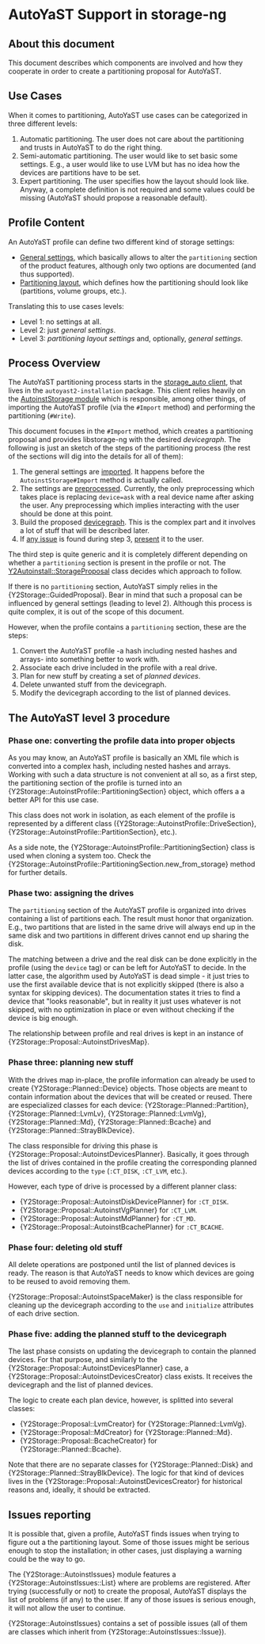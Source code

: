 # AutoYaST Support in storage-ng

## About this document

This document describes which components are involved and how they cooperate in
order to create a partitioning proposal for AutoYaST.

## Use Cases

When it comes to partitioning, AutoYaST use cases can be categorized in three
different levels:

1. Automatic partitioning. The user does not care about the partitioning and
   trusts in AutoYaST to do the right thing.
2. Semi-automatic partitioning. The user would like to set basic some
   settings. E.g., a user would like to use LVM but has no idea how the devices
   are partitions have to be set.
3. Expert partitioning. The user specifies how the layout should look like.
   Anyway, a complete definition is not required and some values could be missing
   (AutoYaST should propose a reasonable default).

## Profile Content

An AutoYaST profile can define two different kind of storage settings:

* [General settings][1], which basically allows to alter the `partitioning` section of the
  product features, although only two options are documented (and thus supported).
* [Partitioning layout][2], which defines how the partitioning should look like (partitions, volume
  groups, etc.).

Translating this to use cases levels:

* Level 1: no settings at all.
* Level 2: just _general settings_.
* Level 3: _partitioning layout settings_ and, optionally, _general settings_.

## Process Overview

The AutoYaST partitioning process starts in the [storage_auto client][3], that
lives in the `autoyast2-installation` package. This client relies heavily on the
[AutoinstStorage module][4] which is responsible, among other things, of
importing the AutoYaST profile (via the `#Import` method) and performing the
partitioning (`#Write`).

This document focuses in the `#Import` method, which creates a partitioning
proposal and provides libstorage-ng with the desired *devicegraph*. The
following is just an sketch of the steps of the partitioning process (the rest
of the sections will dig into the details for all of them):

1. The general settings are [imported][5]. It happens before the
   `AutoinstStorage#Import` method is actually called.
2. The settings are [preprocessed][6]. Currently, the only preprocessing which
   takes place is replacing `device=ask` with a real device name after asking
   the user. Any preprocessing which implies interacting with the user should be
   done at this point.
3. Build the proposed [devicegraph][7]. This is the complex part and it involves a
   lot of stuff that will be described later.
4. If [any issue][8] is found during step 3, [present][9] it to the user.

The third step is quite generic and it is completely different depending on
whether a `partitioning` section is present in the profile or not. The
[Y2Autoinstall::StorageProposal][10] class decides which approach to follow.

If there is no `partitioning` section, AutoYaST simply relies in the
{Y2Storage::GuidedProposal}. Bear in mind that such a proposal can be influenced
by general settings (leading to level 2). Although this process is quite
complex, it is out of the scope of this document.

However, when the profile contains a `partitioning` section, these are the steps:

1. Convert the AutoYaST profile -a hash including nested hashes and arrays-
   into something better to work with.
2. Associate each drive included in the profile with a real drive.
3. Plan for new stuff by creating a set of *planned devices*.
4. Delete unwanted stuff from the devicegraph.
5. Modify the devicegraph according to the list of planned devices.

## The AutoYaST level 3 procedure

### Phase one: converting the profile data into proper objects

As you may know, an AutoYaST profile is basically an XML file which is converted
into a complex hash, including nested hashes and arrays. Working with such a
data structure is not convenient at all so, as a first step, the partitioning
section of the profile is turned into an
{Y2Storage::AutoinstProfile::PartitioningSection} object, which offers a a
better API for this use case.

This class does not work in isolation, as each element of the profile is
represented by a different class ({Y2Storage::AutoinstProfile::DriveSection},
{Y2Storage::AutoinstProfile::PartitionSection}, etc.).

As a side note, the {Y2Storage::AutoinstProfile::PartitioningSection} class is
used when cloning a system too. Check the
{Y2Storage::AutoinstProfile::PartitioningSection.new_from_storage} method for
further details.

### Phase two: assigning the drives

The `partitioning` section of the AutoYaST profile is organized into drives
containing a list of partitions each. The result must honor that organization.
E.g., two partitions that are listed in the same drive will always end up in the
same disk and two partitions in different drives cannot end up sharing the disk.

The matching between a drive and the real disk can be done explicitly in the
profile (using the `device` tag) or can be left for AutoYaST to decide. In the
latter case, the algorithm used by AutoYaST is dead simple - it just tries to
use the first available device that is not explicitly skipped (there is also a
syntax for skipping devices). The documentation states it tries to find a device
that "looks reasonable", but in reality it just uses whatever is not skipped,
with no optimization in place or even without checking if the device is big
enough.

The relationship between profile and real drives is kept in an instance of
{Y2Storage::Proposal::AutoinstDrivesMap}.

### Phase three: planning new stuff

With the drives map in-place, the profile information can already be used to
create {Y2Storage::Planned::Device} objects. Those objects are meant to contain
information about the devices that will be created or reused. There are
especialized classes for each device: {Y2Storage::Planned::Partition},
{Y2Storage::Planned::LvmLv}, {Y2Storage::Planned::LvmVg},
{Y2Storage::Planned::Md}, {Y2Storage::Planned::Bcache} and
{Y2Storage::Planned::StrayBlkDevice}.

The class responsible for driving this phase is
{Y2Storage::Proposal::AutoinstDevicesPlanner}. Basically, it goes through the
list of drives contained in the profile creating the corresponding planned
devices according to the `type` (`:CT_DISK`, `:CT_LVM`, etc.).

However, each type of drive is processed by a different planner class:

* {Y2Storage::Proposal::AutoinstDiskDevicePlanner} for `:CT_DISK`.
* {Y2Storage::Proposal::AutoinstVgPlanner} for `:CT_LVM`.
* {Y2Storage::Proposal::AutoinstMdPlanner} for `:CT_MD`.
* {Y2Storage::Proposal::AutoinstBcachePlanner} for `:CT_BCACHE`.

### Phase four: deleting old stuff

All delete operations are postponed until the list of planned devices is
ready. The reason is that AutoYaST needs to know which devices are going to be
reused to avoid removing them.

{Y2Storage::Proposal::AutoinstSpaceMaker} is the class responsible for cleaning
up the devicegraph according to the `use` and `initialize` attributes of each
drive section.

### Phase five: adding the planned stuff to the devicegraph

The last phase consists on updating the devicegraph to contain the planned
devices. For that purpose, and similarly to the
{Y2Storage::Proposal::AutoinstDevicesPlanner} case, a
{Y2Storage::Proposal::AutoinstDevicesCreator} class exists. It receives the
devicegraph and the list of planned devices.

The logic to create each plan device, however, is splitted into several classes:

* {Y2Storage::Proposal::LvmCreator} for {Y2Storage::Planned::LvmVg}.
* {Y2Storage::Proposal::MdCreator} for {Y2Storage::Planned::Md}.
* {Y2Storage::Proposal::BcacheCreator} for {Y2Storage::Planned::Bcache}.

Note that there are no separate classes for {Y2Storage::Planned::Disk} and
{Y2Storage::Planned::StrayBlkDevice}. The logic for that kind of devices lives
in the {Y2Storage::Proposal::AutoinstDevicesCreator} for historical reasons and,
ideally, it should be extracted.

## Issues reporting

It is possible that, given a profile, AutoYaST finds issues when trying to
figure out a the partitioning layout. Some of those issues might be serious
enough to stop the installation; in other cases, just displaying a warning could
be the way to go.

The {Y2Storage::AutoinstIssues} module features a
{Y2Storage::AutoinstIssues::List} where are problems are registered. After
trying (successfully or not) to create the proposal, AutoYaST displays the list
of problems (if any) to the user. If any of those issues is serious enough, it
will not allow the user to continue.

{Y2Storage::AutoinstIssues} contains a set of possible issues (all of them
are classes which inherit from {Y2Storage::AutoinstIssues::Issue}).

[1]: https://doc.opensuse.org/projects/autoyast/#CreateProfile.General.storage "General section documentation"
[2]: https://doc.opensuse.org/projects/autoyast/#CreateProfile.Partitioning "Partitioning documentation"
[3]: https://github.com/yast/yast-autoinstallation/blob/20bf1d0ed6dca9d7bd194308db1baf76fe7312cd/src/clients/storage_auto.rb "storage_auto client"
[4]: https://github.com/yast/yast-autoinstallation/blob/75af746a955be0d755e645da41061715329bcd7a/src/modules/AutoinstStorage.rb "AutoinstStorage module"
[5]: https://github.com/yast/yast-autoinstallation/blob/20bf1d0ed6dca9d7bd194308db1baf76fe7312cd/src/modules/AutoinstStorage.rb#L78 "AutoinstStorage#import_general_settings"
[6]: https://github.com/yast/yast-autoinstallation/blob/20bf1d0ed6dca9d7bd194308db1baf76fe7312cd/src/modules/AutoinstStorage.rb#L321 "AutoinstStorage#preprocessed_settings"
[7]: https://github.com/yast/yast-autoinstallation/blob/20bf1d0ed6dca9d7bd194308db1baf76fe7312cd/src/modules/AutoinstStorage.rb#L255 "AutoinstStorage#build_proposal"
[8]: https://github.com/yast/yast-autoinstallation/blob/20bf1d0ed6dca9d7bd194308db1baf76fe7312cd/src/modules/AutoinstStorage.rb#L276 "AutoinstStorage#valid_proposal?"
[9]: https://github.com/yast/yast-autoinstallation/blob/20bf1d0ed6dca9d7bd194308db1baf76fe7312cd/src/modules/AutoinstStorage.rb#L300 "Present issues to the user"
[10]: https://github.com/yast/yast-autoinstallation/blob/20bf1d0ed6dca9d7bd194308db1baf76fe7312cd/src/lib/autoinstall/storage_proposal.rb "StorageProposal"
